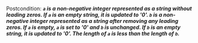Postcondition: ***`a` is a non-negative integer represented as a string without leading zeros. If `a` is an empty string, it is updated to '0'. `b` is a non-negative integer represented as a string after removing any leading zeros. If `a` is empty, `a` is set to '0' and `b` is unchanged. If `b` is an empty string, it is updated to '0'. The length of `a` is less than the length of `b`.***
